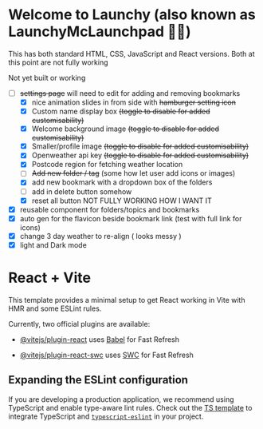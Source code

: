 # Welcome to Launchy (also known as LaunchyMcLaunchpad 🤦🏻)

This has both standard HTML, CSS, JavaScript and React versions.
Both at this point are not fully working

Not yet built or working

- [ ] <s>settings page</s> will need to edit for adding and removing bookmarks
  - [x] nice animation slides in from side with <s>hamburger setting icon</s>
  - [x] Custom name display box <s>(toggle to disable for added customisability)</s>
  - [x] Welcome background image <s>(toggle to disable for added customisability)</s>
  - [x] Smaller/profile image <s>(toggle to disable for added customisability)</s>
  - [x] Openweather api key <s>(toggle to disable for added customisability)</s>
  - [x] Postcode region for fetching weather location
  - [ ] <s>Add new folder / tag</s> (some how let user add icons or images)
  - [x] add new bookmark with a dropdown box of the folders
  - [ ] add in delete button somehow
  - [x] reset all button NOT FULLY WORKING HOW I WANT IT
- [x] reusable component for folders/topics and bookmarks
- [x] auto gen for the flavicon beside bookmark link (test with full link for icons)
- [x] change 3 day weather to re-align ( looks messy )
- [x] light and Dark mode

# React + Vite

This template provides a minimal setup to get React working in Vite with HMR and some ESLint rules.

Currently, two official plugins are available:

- [@vitejs/plugin-react](https://github.com/vitejs/vite-plugin-react/blob/main/packages/plugin-react/README.md) uses [Babel](https://babeljs.io/) for Fast Refresh

- [@vitejs/plugin-react-swc](https://github.com/vitejs/vite-plugin-react-swc) uses [SWC](https://swc.rs/) for Fast Refresh

## Expanding the ESLint configuration

If you are developing a production application, we recommend using TypeScript and enable type-aware lint rules. Check out the [TS template](https://github.com/vitejs/vite/tree/main/packages/create-vite/template-react-ts) to integrate TypeScript and [`typescript-eslint`](https://typescript-eslint.io) in your project.

